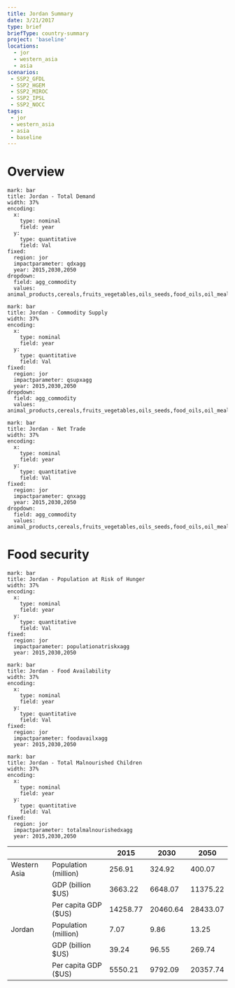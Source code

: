```yaml
---
title: Jordan Summary
date: 3/21/2017
type: brief
briefType: country-summary
project: 'baseline'
locations:
  - jor
  - western_asia
  - asia
scenarios:
 - SSP2_GFDL
 - SSP2_HGEM
 - SSP2_MIROC
 - SSP2_IPSL
 - SSP2_NOCC
tags:
 - jor
 - western_asia
 - asia
 - baseline
---
```

# Overview 

```chart
mark: bar
title: Jordan - Total Demand
width: 37%
encoding:
  x:
    type: nominal
    field: year
  y:
    type: quantitative
    field: Val
fixed:
  region: jor
  impactparameter: qdxagg
  year: 2015,2030,2050
dropdown:
  field: agg_commodity
  values: animal_products,cereals,fruits_vegetables,oils_seeds,food_oils,oil_meals,other,pulses,roots_tubers,sugar
```

```chart
mark: bar
title: Jordan - Commodity Supply
width: 37%
encoding:
  x:
    type: nominal
    field: year
  y:
    type: quantitative
    field: Val
fixed:
  region: jor
  impactparameter: qsupxagg
  year: 2015,2030,2050
dropdown:
  field: agg_commodity
  values: animal_products,cereals,fruits_vegetables,oils_seeds,food_oils,oil_meals,other,pulses,roots_tubers,sugar
```

```chart
mark: bar
title: Jordan - Net Trade
width: 37%
encoding:
  x:
    type: nominal
    field: year
  y:
    type: quantitative
    field: Val
fixed:
  region: jor
  impactparameter: qnxagg
  year: 2015,2030,2050
dropdown:
  field: agg_commodity
  values: animal_products,cereals,fruits_vegetables,oils_seeds,food_oils,oil_meals,other,pulses,roots_tubers,sugar
```

# Food security

```chart
mark: bar
title: Jordan - Population at Risk of Hunger
width: 37%
encoding:
  x:
    type: nominal
    field: year
  y:
    type: quantitative
    field: Val
fixed:
  region: jor
  impactparameter: populationatriskxagg
  year: 2015,2030,2050
```

```chart
mark: bar
title: Jordan - Food Availability
width: 37%
encoding:
  x:
    type: nominal
    field: year
  y:
    type: quantitative
    field: Val
fixed:
  region: jor
  impactparameter: foodavailxagg
  year: 2015,2030,2050
```

```chart
mark: bar
title: Jordan - Total Malnourished Children
width: 37%
encoding:
  x:
    type: nominal
    field: year
  y:
    type: quantitative
    field: Val
fixed:
  region: jor
  impactparameter: totalmalnourishedxagg
  year: 2015,2030,2050
```

|   |   | 2015 | 2030 | 2050 |
|---|---|---|---|---|
| Western Asia | Population (million) | 256.91 | 324.92 | 400.07 |
|  | GDP (billion $US) | 3663.22 | 6648.07 | 11375.22 |
|  | Per capita GDP ($US) | 14258.77 | 20460.64 | 28433.07 |
| Jordan | Population (million) | 7.07 | 9.86 | 13.25 |
|  | GDP (billion $US) | 39.24 | 96.55 | 269.74 |
|  | Per capita GDP ($US) | 5550.21| 9792.09| 20357.74|